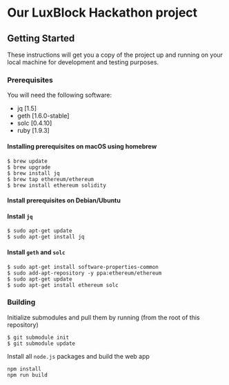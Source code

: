 # Our LuxBlock Hackathon project

## Getting Started

These instructions will get you a copy of the project up and running on your local machine for development and testing purposes.

### Prerequisites

You will need the following software:

- jq  [1.5]
- geth [1.6.0-stable]
- solc [0.4.10]
- ruby [1.9.3]

#### Installing prerequisites on macOS using homebrew

```
$ brew update
$ brew upgrade
$ brew install jq 
$ brew tap ethereum/ethereum
$ brew install ethereum solidity
```

#### Install prerequisites on Debian/Ubuntu


#### Install `jq`
```
$ sudo apt-get update
$ sudo apt-get install jq
```

#### Install `geth` and `solc`

```
$ sudo apt-get install software-properties-common
$ sudo add-apt-repository -y ppa:ethereum/ethereum
$ sudo apt-get update
$ sudo apt-get install ethereum solc
```

### Building

Initialize submodules and pull them by running (from the root of this repository)

```
$ git submodule init
$ git submodule update
```

Install all `node.js` packages and build the web app

```
npm install
npm run build
```
